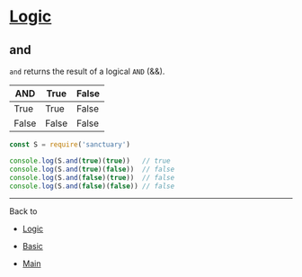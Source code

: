 # [Logic](../README.md)

## and

`and` returns the result of a logical `AND` (&&).

| AND  | True  | False |
|------|-------|-------|
| True | True  | False |
|False | False | False |

```js
const S = require('sanctuary')

console.log(S.and(true)(true))   // true
console.log(S.and(true)(false))  // false
console.log(S.and(false)(true))  // false
console.log(S.and(false)(false)) // false
```

----------

Back to

- [Logic](README.md)

- [Basic](../README.md)

- [Main](../../README.md)
